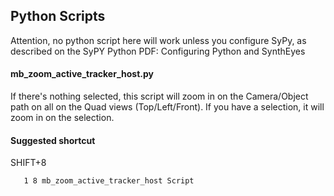 ## Python Scripts

Attention, no python script here will work unless you configure SyPy, as described on the SyPY Python PDF: Configuring Python and SynthEyes


#### mb_zoom_active_tracker_host.py

If there's nothing selected, this script will zoom in on the Camera/Object path on all on the Quad views (Top/Left/Front).
If you have a selection, it will zoom in on the selection.

#### Suggested shortcut 
   SHIFT+8

```
   1 8 mb_zoom_active_tracker_host Script
```


